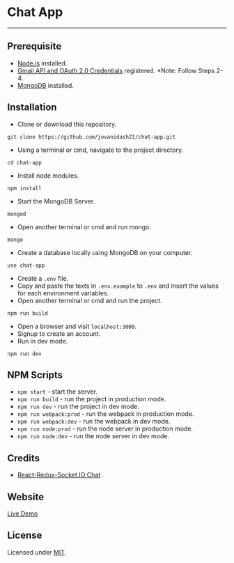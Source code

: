 # Chat App
---

## Prerequisite
* [Node.js](https://nodejs.org/en/) installed.
* [Gmail API and OAuth 2.0 Credentials](http://masashi-k.blogspot.com/2013/06/sending-mail-with-gmail-using-xoauth2.html) registered. *Note: Follow Steps 2-4.
* [MongoDB](https://www.mongodb.com/) installed.

## Installation
* Clone or download this repository.
```
git clone https://github.com/jovanidash21/chat-app.git
```
* Using a terminal or cmd, navigate to the project directory.
```
cd chat-app
```
* Install node modules.
```
npm install
```
* Start the MongoDB Server.
```
mongod
```
* Open another terminal or cmd and run mongo.
```
mongo
```
* Create a database locally using MongoDB on your computer.
```
use chat-app
```
* Create a ```.env``` file.
* Copy and paste the texts in ```.env.example``` to ```.env``` and insert the values for each environment variables.
* Open another terminal or cmd and run the project.
```
npm run build
```
* Open a browser and visit ```localhost:3000```.
* Signup to create an account.
* Run in dev mode.
```
npm run dev
```

## NPM Scripts
* ```npm start``` - start the server.
* ```npm run build``` - run the project in production mode.
* ```npm run dev``` - run the project in dev mode.
* ```npm run webpack:prod``` - run the webpack in production mode.
* ```npm run webpack:dev``` - run the webpack in dev mode.
* ```npm run node:prod``` - run the node server in production mode.
* ```npm run node:dev``` - run the node server in dev mode.

## Credits
- [React-Redux-Socket.IO Chat](https://github.com/raineroviir/react-redux-socketio-chat)

## Website
[Live Demo](https://chat-app-jovanidash21.herokuapp.com/)

## License
Licensed under [MIT](https://opensource.org/licenses/mit-license.php).
